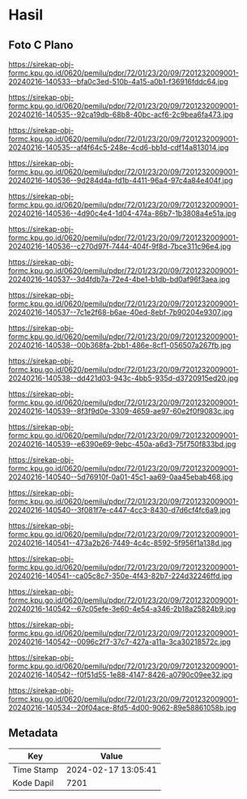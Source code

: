 # Hasil

## Foto C Plano

https://sirekap-obj-formc.kpu.go.id/0620/pemilu/pdpr/72/01/23/20/09/7201232009001-20240216-140533--bfa0c3ed-510b-4a15-a0b1-f36916fddc64.jpg

https://sirekap-obj-formc.kpu.go.id/0620/pemilu/pdpr/72/01/23/20/09/7201232009001-20240216-140535--92ca19db-68b8-40bc-acf6-2c9bea6fa473.jpg

https://sirekap-obj-formc.kpu.go.id/0620/pemilu/pdpr/72/01/23/20/09/7201232009001-20240216-140535--af4f64c5-248e-4cd6-bb1d-cdf14a813014.jpg

https://sirekap-obj-formc.kpu.go.id/0620/pemilu/pdpr/72/01/23/20/09/7201232009001-20240216-140536--9d284d4a-fd1b-4411-96a4-97c4a84e404f.jpg

https://sirekap-obj-formc.kpu.go.id/0620/pemilu/pdpr/72/01/23/20/09/7201232009001-20240216-140536--4d90c4e4-1d04-474a-86b7-1b3808a4e51a.jpg

https://sirekap-obj-formc.kpu.go.id/0620/pemilu/pdpr/72/01/23/20/09/7201232009001-20240216-140536--c270d97f-7444-404f-9f8d-7bce311c96e4.jpg

https://sirekap-obj-formc.kpu.go.id/0620/pemilu/pdpr/72/01/23/20/09/7201232009001-20240216-140537--3d4fdb7a-72e4-4be1-b1db-bd0af96f3aea.jpg

https://sirekap-obj-formc.kpu.go.id/0620/pemilu/pdpr/72/01/23/20/09/7201232009001-20240216-140537--7c1e2f68-b6ae-40ed-8ebf-7b90204e9307.jpg

https://sirekap-obj-formc.kpu.go.id/0620/pemilu/pdpr/72/01/23/20/09/7201232009001-20240216-140538--00b368fa-2bb1-486e-8cf1-056507a267fb.jpg

https://sirekap-obj-formc.kpu.go.id/0620/pemilu/pdpr/72/01/23/20/09/7201232009001-20240216-140538--dd421d03-943c-4bb5-935d-d3720915ed20.jpg

https://sirekap-obj-formc.kpu.go.id/0620/pemilu/pdpr/72/01/23/20/09/7201232009001-20240216-140539--8f3f9d0e-3309-4659-ae97-60e2f0f9083c.jpg

https://sirekap-obj-formc.kpu.go.id/0620/pemilu/pdpr/72/01/23/20/09/7201232009001-20240216-140539--e6390e69-9ebc-450a-a6d3-75f750f833bd.jpg

https://sirekap-obj-formc.kpu.go.id/0620/pemilu/pdpr/72/01/23/20/09/7201232009001-20240216-140540--5d76910f-0a01-45c1-aa69-0aa45ebab468.jpg

https://sirekap-obj-formc.kpu.go.id/0620/pemilu/pdpr/72/01/23/20/09/7201232009001-20240216-140540--3f081f7e-c447-4cc3-8430-d7d6cf4fc6a9.jpg

https://sirekap-obj-formc.kpu.go.id/0620/pemilu/pdpr/72/01/23/20/09/7201232009001-20240216-140541--473a2b26-7449-4c4c-8592-5f956f1a138d.jpg

https://sirekap-obj-formc.kpu.go.id/0620/pemilu/pdpr/72/01/23/20/09/7201232009001-20240216-140541--ca05c8c7-350e-4f43-82b7-224d32246ffd.jpg

https://sirekap-obj-formc.kpu.go.id/0620/pemilu/pdpr/72/01/23/20/09/7201232009001-20240216-140542--67c05efe-3e60-4e54-a346-2b18a25824b9.jpg

https://sirekap-obj-formc.kpu.go.id/0620/pemilu/pdpr/72/01/23/20/09/7201232009001-20240216-140542--0096c2f7-37c7-427a-a11a-3ca30218572c.jpg

https://sirekap-obj-formc.kpu.go.id/0620/pemilu/pdpr/72/01/23/20/09/7201232009001-20240216-140542--f0f51d55-1e88-4147-8426-a0790c09ee32.jpg

https://sirekap-obj-formc.kpu.go.id/0620/pemilu/pdpr/72/01/23/20/09/7201232009001-20240216-140534--20f04ace-8fd5-4d00-9062-89e58861058b.jpg


## Metadata

| Key        | Value               |
| ---------- | ------------------- |
| Time Stamp | 2024-02-17 13:05:41 |
| Kode Dapil | 7201                |



